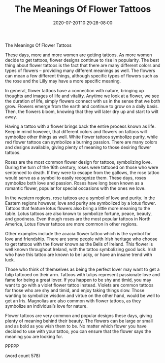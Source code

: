 ﻿---
title: "The Meanings Of Flower Tattoos"
date: 2020-07-20T10:29:28-08:00
description: "Tattoos Tips for Web Success"
featured_image: "/images/Tattoos.jpg"
tags: ["Tattoos"]
---

The Meanings Of Flower Tattoos

These days, more and more women are getting tattoos.  As more women decide to get tattoos, flower designs continue to rise in popularity.  The best thing about flower tattoos is the fact that there are many different colors and types of flowers – providing many different meanings as well.  The flowers can mean a few different things, although specific types of flowers such as the rose and the Lilly may have a more specific meaning.

In general, flower tattoos have a connection with nature, bringing up thoughts and images of life and vitality. Anytime we look at a flower, we see the duration of life, simply flowers connect with us in the sense that we both grow.  Flowers emerge from the earth and continue to grow on a daily basis.  Then, the flowers bloom, knowing that they will later dry up and start to wilt away.

Having a tattoo with a flower brings back the entire process known as life.  Keep in mind however, that different colors and flowers on tattoos will symbolize other things as well.  White flower tattoos symbolize purity, while red flower tattoos can symbolize a burning passion.  There are many colors and designs available, giving plenty of meaning to those desiring flower tattoos.

Roses are the most common flower design for tattoos, symbolizing love.  During the turn of the 16th century, roses were tattooed on those who were sentenced to death.  If they were to escape from the gallows, the rose tattoo would serve as a symbol to easily recognize them.  These days, roses symbolize both love and passion.  Roses have long been known as a romantic flower, popular for special occasions with the ones we love.  

In the western regions, rose tattoos are a symbol of love and purity.  In the Eastern regions however, love and purity are symbolized by a lotus flower.  Tattoos that feature lotus flowers also bring a little more meaning to the table.  Lotus tattoos are also known to symbolize fortune, peace, beauty, and goodness.  Even though roses are the most popular tattoos in North America, Lotus flower tattoos are more common in other regions.

Other examples include the acacia flower tattoo which is the symbol for love and friendship.  There are some people with Irish heritage who choose to get tattoos with the flower known as the Bells of Ireland.  This flower is well known throughout Ireland, with the tattoo symbolizing good luck.  Irish who have this tattoo are known to be lucky, or have an insane trend with luck.

Those who think of themselves as being the perfect lover may want to get a tulip tattooed on their arm.  Tattoos with tulips represent passionate love and fame for being a great lover.  If you happen to be shy and timid, you may want to go with a violet flower tattoo instead.  Violets are common tattoos for those who are shy and timid, and enjoy taking things slow.  Those wanting to symbolize wisdom and virtue on the other hand, would be well to get an Iris.  Magnolias are also common with flower tattoos, as they symbolize an individual’s love for nature.

Flower tattoos are very common and popular designs these days, giving plenty of meaning behind their beauty.  The flowers can be large or small and as bold as you wish them to be.  No matter which flower you have decided to use with your tattoo, you can ensure that the flower says the meaning you are looking for.

PPPPP

(word count 578)
